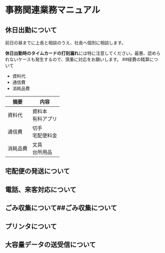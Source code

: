 # 事務関連業務マニュアル
## 休日出勤について
前日の昼までに上長と相談のうえ、社長へ個別に相談します。

**休日出勤時のタイムカードの打刻漏れ**には特に注意してください。最悪、認められないケースも発生するので、慎重に対応をお願いします。
##経費の精算について
- 資料代
- 通信費
- 消耗品費

|摘要  |内容
|--|--
|資料代  |資料本<br>有料アプリ
|通信費  |切手<br>宅配便料金
|消耗品費  |文具<br>台所用品

## 宅配便の発送について
## 電話、来客対応について
## ごみ収集について##ごみ収集について
## プリンタについて
## 大容量データの送受信について
